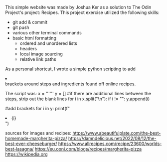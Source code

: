 This simple website was made by Joshua Ker as a solution to The Odin Project's project: Recipes.
This project exercise utilized the following skills:
- git add & commit
- git push
- various other terminal commands
- basic html formatting
    - ordered and unordered lists
    - headers
    - local image sourcing
    - relative link paths

As a personal shortcut, I wrote a simple python scripting to add <li></li> brackets around 
steps and ingredients found off online recipes.

The script was:
x = '''<ingredients or steps>'''
y = []
#if there are additional lines between the steps, strip out the blank lines
for i in x.split("\n"): 
    if i != "":
        y.append(i)

#add brackets
for i in y:
    print(f"<li>{i}</li>")


sources for images and recipes:
https://www.abeautifulplate.com/the-best-homemade-margherita-pizza/
https://damndelicious.net/2022/08/12/the-best-ever-cheeseburger/
https://www.allrecipes.com/recipe/23600/worlds-best-lasagna/
https://eu.ooni.com/blogs/recipes/margherita-pizza
https://wikipedia.org